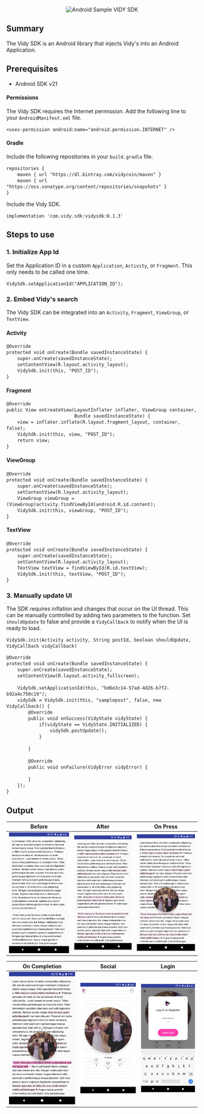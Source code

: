 <div align="center">
<img
  src="https://i.imgur.com/oUoXCAW.png"
  title="Android Sample VIDY SDK"
  width="400px">
</div>

## Summary

The Vidy SDK is an Android library that injects Vidy's into an Android Application. 

## Prerequisites
* Android SDK v21

#### Permissions
The Vidy SDK requires the Internet permission. Add the following line to your `AndroidManifest.xml` file.
```
<uses-permission android:name="android.permission.INTERNET" />
```
#### Gradle
Include the following repositories in your `build.gradle` file.
```
repositories {
    maven { url "https://dl.bintray.com/vidycoin/maven" }
    maven { url "https://oss.sonatype.org/content/repositories/snapshots" }
}
```
Include the Vidy SDK.
```
implementation 'com.vidy.sdk:vidysdk:0.1.3'
```

## Steps to use

### 1. Initialize App Id
Set the Application ID in a custom `Application`, `Activity`, or `Fragment`. This only needs to be called one time.
```
VidySdk.setApplicationId("APPLICATION_ID");
```

### 2. Embed Vidy's search
The Vidy SDK can be integrated into an `Activity`, `Fragment`, `ViewGroup`, or `TextView`. 
#### Activity
```
@Override
protected void onCreate(Bundle savedInstanceState) {
    super.onCreate(savedInstanceState);
    setContentView(R.layout.activity_layout);
    VidySdk.init(this, "POST_ID");
}
```

#### Fragment
```
@Override
public View onCreateView(LayoutInflater inflater, ViewGroup container,
                         Bundle savedInstanceState) {
    view = inflater.inflate(R.layout.fragment_layout, container, false);
    VidySdk.init(this, view, "POST_ID");
    return view;
}
```

#### ViewGroup
```
@Override
protected void onCreate(Bundle savedInstanceState) {
    super.onCreate(savedInstanceState);
    setContentView(R.layout.activity_layout);
    ViewGroup viewGroup = (ViewGroup)activity.findViewById(android.R.id.content);
    VidySdk.init(this, viewGroup, "POST_ID");
}
```

#### TextView
```
@Override
protected void onCreate(Bundle savedInstanceState) {
    super.onCreate(savedInstanceState);
    setContentView(R.layout.activity_layout);
    TextView textView = findViewById(R.id.textView);
    VidySdk.init(this, textView, "POST_ID");
}
```
### 3. Manually update UI
The SDK requires inflation and changes that occur on the UI thread. This can be manually controlled by adding two parameters to the function. Set `shouldUpdate` to false and provide a `VidyCallback` to notify when the UI is ready to load.
```
VidySdk.init(Activity activity, String postId, boolean shouldUpdate, VidyCallback vidyCallback)
```
```
@Override
protected void onCreate(Bundle savedInstanceState) {
	super.onCreate(savedInstanceState);
	setContentView(R.layout.activity_fullscreen);

	VidySdk.setApplicationId(this, "bd6e3c14-57ad-4d26-b7f2-b92a4c750c19");
	vidySdk = VidySdk.init(this, "samplepost", false, new VidyCallback() {
		@Override
		public void onSuccess(VidyState vidyState) {
			if(vidyState == VidyState.INITIALIZED) {
				vidySdk.postUpdate();
			}

		}

		@Override
		public void onFailure(VidyError vidyError) {

		}
	});
}
```
## Output

| Before | After | On Press | 
:-------------------------:|:-------------------------:|:-------------------------:
![](doc/before.png)|![](doc/after.png)|![](doc/vidy.png)


| On Completion | Social | Login |
:-------------------------:|:-------------------------:|:-------------------------:
![](doc/embed.png)|![](doc/social.png)|![](doc/login.png)

